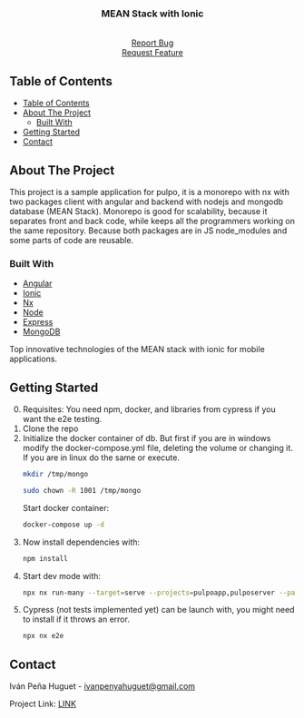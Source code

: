 <p align="center">    
    <h3 align="center">MEAN Stack with Ionic</h3>
    <p align="center">       
        <br />       
        <a href="https://github.com/IvanPenyaHuguet/pulpo-angular-nodeissues">Report Bug</a>
        <br />
        <a href="https://github.com/IvanPenyaHuguet/pulpo-angular-nodeissues">Request Feature</a>
    </p>
</p>

<!-- TABLE OF CONTENTS -->

## Table of Contents

- [Table of Contents](#table-of-contents)
- [About The Project](#about-the-project)
  - [Built With](#built-with)
- [Getting Started](#getting-started)
- [Contact](#contact)

<!-- ABOUT THE PROJECT -->

## About The Project

This project is a sample application for pulpo, it is a monorepo with nx with two packages client with angular and backend with nodejs and mongodb database (MEAN Stack). Monorepo is good for scalability, because it separates front and back code, while keeps all the programmers working on the same repository.
Because both packages are in JS node_modules and some parts of code are reusable.

### Built With

- [Angular](https://angular.io)
- [Ionic](https://ionicframework.com)
- [Nx](https://nx.dev)
- [Node](https://nodejs.org/es/)
- [Express](https://expressjs.com/es/)
- [MongoDB](https://www.mongodb.com/es)

Top innovative technologies of the MEAN stack with ionic for mobile applications.

<!-- GETTING STARTED -->

## Getting Started

0. Requisites: You need npm, docker, and libraries from cypress if you want the e2e testing.
1. Clone the repo
2. Initialize the docker container of db. But first if you are in windows modify
   the docker-compose.yml file, deleting the volume or changing it.
   If you are in linux do the same or execute.
   ```sh
   mkdir /tmp/mongo
   ```
   ```sh
   sudo chown -R 1001 /tmp/mongo
   ```
   Start docker container:
   ```sh
   docker-compose up -d
   ```
3. Now install dependencies with:
   ```sh
   npm install
   ```
4. Start dev mode with:
   ```sh
   npx nx run-many --target=serve --projects=pulpoapp,pulposerver --parallel
   ```
5. Cypress (not tests implemented yet) can be launch with, you might need to install if it throws an error.
   ```sh
   npx nx e2e
   ```

<!-- CONTACT -->

## Contact

Iván Peña Huguet - ivanpenyahuguet@gmail.com

Project Link: [LINK](https://github.com/IvanPenyaHuguet/pulpo-angular-node)
